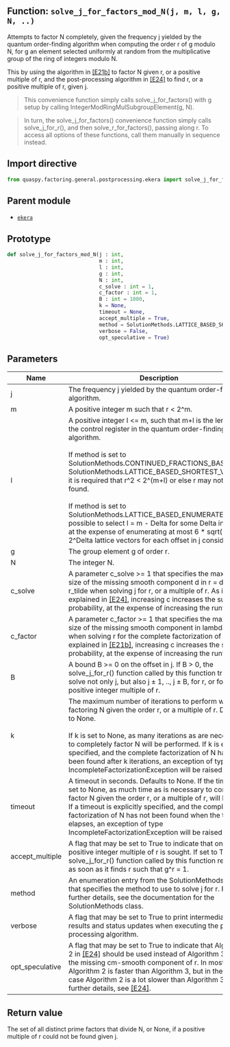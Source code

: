 ## Function: <code>solve\_j\_for\_factors\_mod\_N(j, m, l, g, N, ..)</code>
Attempts to factor N completely, given the frequency j yielded by the quantum order-finding algorithm when computing the order r of g modulo N, for g an element selected uniformly at random from the multiplicative group of the ring of integers modulo N.

This by using the algorithm in [[E21b]](https://doi.org/10.1007/s11128-021-03069-1) to factor N given r, or a positive multiple of r, and the post-processing algorithm in [[E24]](https://doi.org/10.1145/3655026) to find r, or a positive multiple of r, given j.

> This convenience function simply calls solve_j_for_factors() with g setup by calling IntegerModRingMulSubgroupElement(g, N).

> In turn, the solve_j_for_factors() convenience function simply calls solve_j_for_r(), and then solve_r_for_factors(), passing along r. To access all options of these functions, call them manually in sequence instead.

## Import directive
```python
from quaspy.factoring.general.postprocessing.ekera import solve_j_for_factors_mod_N
```

## Parent module
- [<code>ekera</code>](README.md)

## Prototype
```python
def solve_j_for_factors_mod_N(j : int,
                              m : int,
                              l : int,
                              g : int,
                              N : int,
                              c_solve : int = 1,
                              c_factor : int = 1,
                              B : int = 1000,
                              k = None,
                              timeout = None,
                              accept_multiple = True,
                              method = SolutionMethods.LATTICE_BASED_SHORTEST_VECTOR,
                              verbose = False,
                              opt_speculative = True)
```

## Parameters
| <b>Name</b> | <b>Description</b> |
| ----------- | ------------------ |
| j | The frequency j yielded by the quantum order-finding algorithm. |
| m | A positive integer m such that r < 2^m. |
| l | A positive integer l <= m, such that m+l is the length of the control register in the quantum order-finding algorithm.<br><br>If method is set to SolutionMethods.CONTINUED_FRACTIONS_BASED or SolutionMethods.LATTICE_BASED_SHORTEST_VECTOR, it is required that r^2 < 2^(m+l) or else r may not be found.<br><br>If method is set to SolutionMethods.LATTICE_BASED_ENUMERATE, it is possible to select l = m - Delta for some Delta in [0, m), at the expense of enumerating at most 6 * sqrt(3) * 2^Delta lattice vectors for each offset in j considered. |
| g | The group element g of order r. |
| N | The integer N. |
| c_solve | A parameter c_solve >= 1 that specifies the maximum size of the missing smooth component d in r = d * r_tilde when solving j for r, or a multiple of r. As is explained in [[E24]](https://doi.org/10.1145/3655026), increasing c increases the success probability, at the expense of increasing the runtime. |
| c_factor | A parameter c_factor >= 1 that specifies the maximum size of the missing smooth component in lambda'(N) when solving r for the complete factorization of N. As is explained in [[E21b]](https://doi.org/10.1007/s11128-021-03069-1), increasing c increases the success probability, at the expense of increasing the runtime. |
| B | A bound B >= 0 on the offset in j. If B > 0, the solve_j_for_r() function called by this function tries to solve not only j, but also j ± 1, .., j ± B, for r, or for a positive integer multiple of r. |
| k | The maximum number of iterations to perform when factoring N given the order r, or a multiple of r. Defaults to None.<br><br>If k is set to None, as many iterations as are necessary to completely factor N will be performed. If k is explicitly specified, and the complete factorization of N has not been found after k iterations, an exception of type IncompleteFactorizationException will be raised. |
| timeout | A timeout in seconds. Defaults to None. If the timeout is set to None, as much time as is necessary to completely factor N given the order r, or a multiple of r, will be used. If a timeout is explicitly specified, and the complete factorization of N has not been found when the timeout elapses, an exception of type IncompleteFactorizationException will be raised. |
| accept_multiple | A flag that may be set to True to indicate that only a positive integer multiple of r is sought. If set to True, the solve_j_for_r() function called by this function returns as soon as it finds r such that g^r = 1. |
| method | An enumeration entry from the SolutionMethods class that specifies the method to use to solve j for r. For further details, see the documentation for the SolutionMethods class. |
| verbose | A flag that may be set to True to print intermediary results and status updates when executing the post-processing algorithm. |
| opt_speculative | A flag that may be set to True to indicate that Algorithm 2 in [[E24]](https://doi.org/10.1145/3655026) should be used instead of Algorithm 3 to find the missing cm-smooth component of r. In most cases, Algorithm 2 is faster than Algorithm 3, but in the worst case Algorithm 2 is a lot slower than Algorithm 3. For further details, see [[E24]](https://doi.org/10.1145/3655026). |

## Return value
The set of all distinct prime factors that divide N, or None, if a positive multiple of r could not be found given j.

